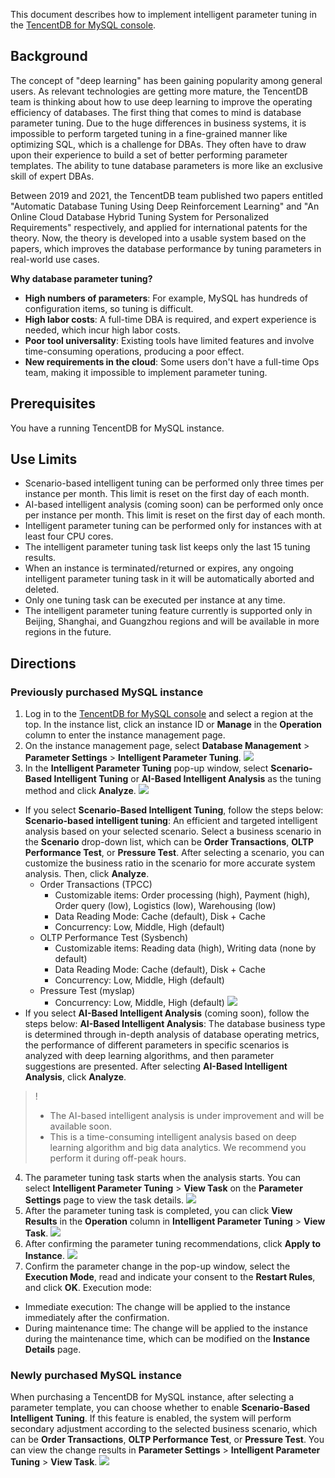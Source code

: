 This document describes how to implement intelligent parameter tuning in the [TencentDB for MySQL console](https://console.cloud.tencent.com/cdb).

## Background
The concept of "deep learning" has been gaining popularity among general users. As relevant technologies are getting more mature, the TencentDB team is thinking about how to use deep learning to improve the operating efficiency of databases. The first thing that comes to mind is database parameter tuning. Due to the huge differences in business systems, it is impossible to perform targeted tuning in a fine-grained manner like optimizing SQL, which is a challenge for DBAs. They often have to draw upon their experience to build a set of better performing parameter templates. The ability to tune database parameters is more like an exclusive skill of expert DBAs.

Between 2019 and 2021, the TencentDB team published two papers entitled "Automatic Database Tuning Using Deep Reinforcement Learning" and "An Online Cloud Database Hybrid Tuning System for Personalized Requirements" respectively, and applied for international patents for the theory. Now, the theory is developed into a usable system based on the papers, which improves the database performance by tuning parameters in real-world use cases.

**Why database parameter tuning?**
- **High numbers of parameters**: For example, MySQL has hundreds of configuration items, so tuning is difficult.
- **High labor costs**: A full-time DBA is required, and expert experience is needed, which incur high labor costs.
- **Poor tool universality**: Existing tools have limited features and involve time-consuming operations, producing a poor effect.
- **New requirements in the cloud**: Some users don't have a full-time Ops team, making it impossible to implement parameter tuning.

## Prerequisites
You have a running TencentDB for MySQL instance.

## Use Limits
- Scenario-based intelligent tuning can be performed only three times per instance per month. This limit is reset on the first day of each month.
- AI-based intelligent analysis (coming soon) can be performed only once per instance per month. This limit is reset on the first day of each month.
- Intelligent parameter tuning can be performed only for instances with at least four CPU cores.
- The intelligent parameter tuning task list keeps only the last 15 tuning results.
- When an instance is terminated/returned or expires, any ongoing intelligent parameter tuning task in it will be automatically aborted and deleted.
- Only one tuning task can be executed per instance at any time.
- The intelligent parameter tuning feature currently is supported only in Beijing, Shanghai, and Guangzhou regions and will be available in more regions in the future.

## Directions
### Previously purchased MySQL instance
1. Log in to the [TencentDB for MySQL console](https://console.cloud.tencent.com/cdb) and select a region at the top. In the instance list, click an instance ID or **Manage** in the **Operation** column to enter the instance management page.
2. On the instance management page, select **Database Management** > **Parameter Settings** > **Intelligent Parameter Tuning**.
![](https://qcloudimg.tencent-cloud.cn/raw/a1231071d9542857295c3875d25038a3.png)
3. In the **Intelligent Parameter Tuning** pop-up window, select **Scenario-Based Intelligent Tuning** or **AI-Based Intelligent Analysis** as the tuning method and click **Analyze**.
![](https://qcloudimg.tencent-cloud.cn/raw/88a18f17f80772ea67a0c7127fd74218.png)
 - If you select **Scenario-Based Intelligent Tuning**, follow the steps below:
**Scenario-based intelligent tuning**: An efficient and targeted intelligent analysis based on your selected scenario.
 Select a business scenario in the **Scenario** drop-down list, which can be **Order Transactions**, **OLTP Performance Test**, or **Pressure Test**.
 After selecting a scenario, you can customize the business ratio in the scenario for more accurate system analysis. Then, click **Analyze**.
    - Order Transactions (TPCC)
      - Customizable items: Order processing (high), Payment (high), Order query (low), Logistics (low), Warehousing (low)
      - Data Reading Mode: Cache (default), Disk + Cache
      - Concurrency: Low, Middle, High (default)
    - OLTP Performance Test (Sysbench)
      - Customizable items: Reading data (high), Writing data (none by default)
      - Data Reading Mode: Cache (default), Disk + Cache
      - Concurrency: Low, Middle, High (default)
    - Pressure Test (myslap)
      - Concurrency: Low, Middle, High (default)
![](https://qcloudimg.tencent-cloud.cn/raw/6e8dac90a50b17e84199b3f6776a2d90.png)
 - If you select **AI-Based Intelligent Analysis** (coming soon), follow the steps below:
**AI-Based Intelligent Analysis**: The database business type is determined through in-depth analysis of database operating metrics, the performance of different parameters in specific scenarios is analyzed with deep learning algorithms, and then parameter suggestions are presented.
After selecting **AI-Based Intelligent Analysis**, click **Analyze**.
>!
>- The AI-based intelligent analysis is under improvement and will be available soon.
>- This is a time-consuming intelligent analysis based on deep learning algorithm and big data analytics. We recommend you perform it during off-peak hours.
4. The parameter tuning task starts when the analysis starts. You can select **Intelligent Parameter Tuning** > **View Task** on the **Parameter Settings** page to view the task details.
![](https://qcloudimg.tencent-cloud.cn/raw/1c66551fd214b1775bf33bdd4a98a935.png)
5. After the parameter tuning task is completed, you can click **View Results** in the **Operation** column in **Intelligent Parameter Tuning** > **View Task**.
![](https://qcloudimg.tencent-cloud.cn/raw/895d52add70eb601b4e5c994f634cbfc.png)
6. After confirming the parameter tuning recommendations, click **Apply to Instance**.
![](https://qcloudimg.tencent-cloud.cn/raw/39a40c1a3cc2a26bef76ccdbee0f129e.png)
7. Confirm the parameter change in the pop-up window, select the **Execution Mode**, read and indicate your consent to the **Restart Rules**, and click **OK**.
Execution mode:
  - Immediate execution: The change will be applied to the instance immediately after the confirmation.
  - During maintenance time: The change will be applied to the instance during the maintenance time, which can be modified on the **Instance Details** page.

### Newly purchased MySQL instance
When purchasing a TencentDB for MySQL instance, after selecting a parameter template, you can choose whether to enable **Scenario-Based Intelligent Tuning**. If this feature is enabled, the system will perform secondary adjustment according to the selected business scenario, which can be **Order Transactions**, **OLTP Performance Test**, or **Pressure Test**.
You can view the change results in **Parameter Settings** > **Intelligent Parameter Tuning** > **View Task**.
![](https://qcloudimg.tencent-cloud.cn/raw/bf0e00d4ba24814e1bad20f17cd50575.png)

